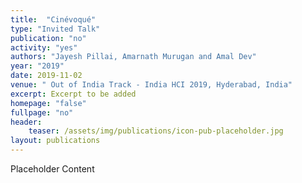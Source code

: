 ```yaml
---
title:  "Cinévoqué"
type: "Invited Talk"
publication: "no"
activity: "yes"
authors: "Jayesh Pillai, Amarnath Murugan and Amal Dev"
year: "2019"
date: 2019-11-02
venue: " Out of India Track - India HCI 2019, Hyderabad, India"
excerpt: Excerpt to be added
homepage: "false"
fullpage: "no"
header:
    teaser: /assets/img/publications/icon-pub-placeholder.jpg
layout: publications    
---
```


Placeholder Content